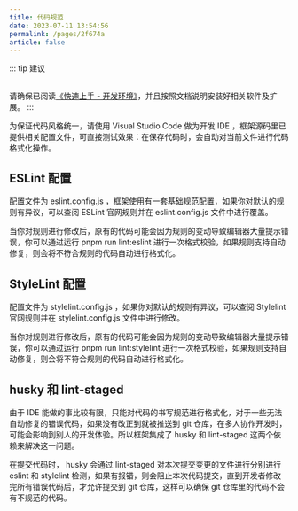 ```yaml
---
title: 代码规范
date: 2023-07-11 13:54:56
permalink: /pages/2f674a
article: false
---
```


::: tip 建议
## 
请确保已阅读[《快速上手 - 开发环境》](/pages/793dcb/#开发环境)，并且按照文档说明安装好相关软件及扩展。
:::

为保证代码风格统一，请使用 Visual Studio Code 做为开发 IDE ，框架源码里已提供相关配置文件，可直接测试效果：在保存代码时，会自动对当前文件进行代码格式化操作。

## ESLint 配置

配置文件为 eslint.config.js ，框架使用有一套基础规范配置，如果你对默认的规则有异议，可以查阅 ESLint 官网规则并在 eslint.config.js 文件中进行覆盖。

当你对规则进行修改后，原有的代码可能会因为规则的变动导致编辑器大量提示错误，你可以通过运行 pnpm run lint:eslint 进行一次格式校验，如果规则支持自动修复，则会将不符合规则的代码自动进行格式化。


## StyleLint 配置

配置文件为 stylelint.config.js ，如果你对默认的规则有异议，可以查阅 Stylelint 官网规则并在 stylelint.config.js 文件中进行修改。

当你对规则进行修改后，原有的代码可能会因为规则的变动导致编辑器大量提示错误，你可以通过运行 pnpm run lint:stylelint 进行一次格式校验，如果规则支持自动修复，则会将不符合规则的代码自动进行格式化。

## husky 和 lint-staged

由于 IDE 能做的事比较有限，只能对代码的书写规范进行格式化，对于一些无法自动修复的错误代码，如果没有改正到就被推送到 git 仓库，在多人协作开发时，可能会影响到别人的开发体验。所以框架集成了 husky 和 lint-staged 这两个依赖来解决这一问题。

在提交代码时， husky 会通过 lint-staged 对本次提交变更的文件进行分别进行 eslint 和 stylelint 检测，如果有报错，则会阻止本次代码提交，直到开发者修改完所有错误代码后，才允许提交到 git 仓库，这样可以确保 git 仓库里的代码不会有不规范的代码。
